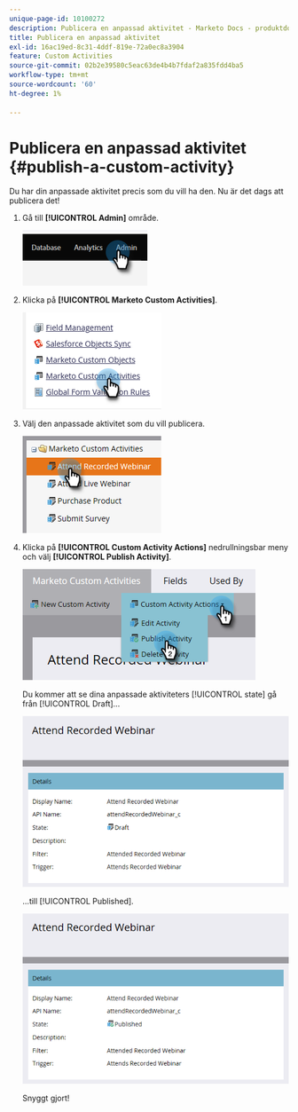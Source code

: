 ```yaml
---
unique-page-id: 10100272
description: Publicera en anpassad aktivitet - Marketo Docs - produktdokumentation
title: Publicera en anpassad aktivitet
exl-id: 16ac19ed-8c31-4ddf-819e-72a0ec8a3904
feature: Custom Activities
source-git-commit: 02b2e39580c5eac63de4b4b7fdaf2a835fdd4ba5
workflow-type: tm+mt
source-wordcount: '60'
ht-degree: 1%

---
```


# Publicera en anpassad aktivitet {#publish-a-custom-activity}

Du har din anpassade aktivitet precis som du vill ha den. Nu är det dags att publicera det!

1. Gå till **[!UICONTROL Admin]** område.

   ![](assets/publish-a-custom-activity-1.png)

1. Klicka på **[!UICONTROL Marketo Custom Activities]**.

   ![](assets/publish-a-custom-activity-2.png)

1. Välj den anpassade aktivitet som du vill publicera.

   ![](assets/publish-a-custom-activity-3.png)

1. Klicka på **[!UICONTROL Custom Activity Actions]** nedrullningsbar meny och välj **[!UICONTROL Publish Activity]**.

   ![](assets/publish-a-custom-activity-4.png)

   Du kommer att se dina anpassade aktiviteters [!UICONTROL state] gå från [!UICONTROL Draft]...

   ![](assets/publish-a-custom-activity-5.png)

   ...till [!UICONTROL Published].

   ![](assets/publish-a-custom-activity-6.png)

   Snyggt gjort!
